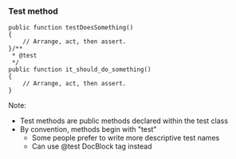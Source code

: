 ### Test method

<pre class="fragment-replacement"><code class="hljs lang-php fragment fade-out" data-fragment-index="0">public function testDoesSomething()
{
    // Arrange, act, then assert.
}</code><code class="hljs lang-php fragment fade-in" data-fragment-index="0">/**
 * @test
 */
public function it_should_do_something()
{
    // Arrange, act, then assert.
}</code></pre>

Note:

* Test methods are public methods declared within the test class
* By convention, methods begin with "test"
    - Some people prefer to write more descriptive test names
    - Can use @test DocBlock tag instead
